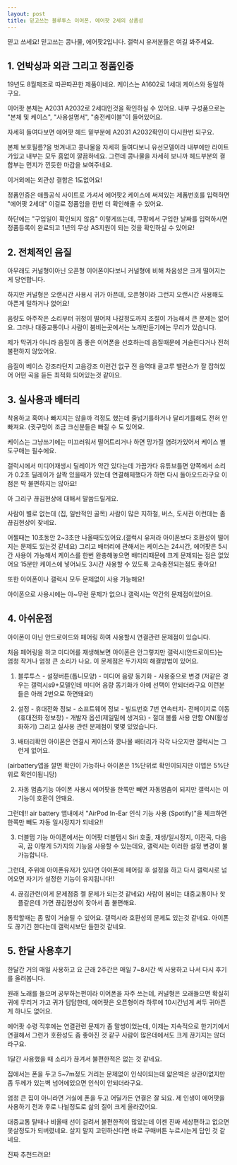 ```yaml
---
layout: post
title: 믿고쓰는 블루투스 이어폰. 에어팟 2세의 상품성
---
```


믿고 쓰세요! 믿고쓰는 콩나물, 에어팟2입니다. 갤럭시 유저분들은 여길 봐주세요.



<h2>1. 언박싱과 외관 그리고 정품인증</h2>
19년도 8월제조로 따끈따끈한 제품이네요.
케이스는 A1602로 1세대 케이스와 동일하구요.

이어팟 본체는 A2031 A2032로 2세대인것을 확인하실 수 있어요.
내부 구성품으로는 "본체 및 케이스", "사용설명서", "충전케이블"이 들어있어요.

자세히 들여다보면 에어팟 헤드 밑부분에 A2031 A2032확인이 다시한번 되구요.

본체 보호필름?을 벗겨내고 콩나물을 자세히 들여다보니 유선모델이라 내부에만 라이트가있고 내부는 모두 흠없이 깔끔하네요.
그런데 콩나물을 자세히 보니까 헤드부분의 결합부는 먼지가 낀듯한 마감을 보여주네요.

이거외에는 외관상 결함은 1도없어요!

정품인증은 애플공식 사이트로 가셔서 에어팟2 케이스에 써져있는 제품번호를 입력하면 "에어팟 2세대" 이걸로 정품임을 한번 더 확인해줄 수 있어요.

하단에는 "구입일이 확인되지 않음" 이렇게뜨는데, 쿠팡에서 구입한 날짜를 입력하시면 정품등록이 완료되고 1년의 무상 AS지원이 되는 것을 확인하실 수 있어요!




<h2>2. 전체적인 음질</h2>
아무래도 커널형이아닌 오픈형 이어폰이다보니 커널형에 비해 차음성은 크게 떨어지는게 당연합니다.

하지만 커널형은 오랜시간 사용시 귀가 아픈데, 오픈형이라 그런지 오랜시간 사용해도 아픈게 덜하거나 없어요!

음량도 아주작은 소리부터 귀청이 떨어져 나갈정도까지 조절이 가능해서 큰 문제는 없어요. 
그러나 대중교통이나 사람이 붐비는곳에서는 노래만듣기에는 무리가 있습니다.

제가 막귀가 아니라 음질이 좀 좋은 이어폰을 선호하는데 음질때문에 거슬린다거나 전혀 불편하지 않았어요.

음질이 베이스 강조라던지 고음강조 이런건 없구 전 음역대 골고루 밸런스가 잘 잡혀있어 어떤 곡을 듣든 최적화 되어있는것 같아요.



<h2>3. 실사용과 배터리</h2>
착용하고 혹여나 빠지지는 않을까 걱정도 했는데 줄넘기를하거나 달리기를해도 전혀 안빠져요. (귓구멍이 조금 크신분들은 빠질 수 도 있어요.

케이스는 그냥쓰기에는 미끄러워서 떨어트리거나 하면 망가질 염려가있어서 케이스 별도구매는 필수에요.

갤럭시에서 미디어재생시 딜레이가 약간 있다는데 가끔가다 유튜브틀면 양쪽에서 소리가 0.2초 딜레이가 살짝 있을때가 있는데 연결해제했다가 하면 다시 돌아오드라구요 이점은 막 불편하지는 않아요!

아 그리구 끊김현상에 대해서 말씀드릴게요.

사람이 별로 없는데 (집, 일반적인 골목) 사람이 많은 지하철, 버스, 도서관 이런데는 좀 끊김현상이 잦네요.

어쩔때는 10초동안 2~3초만 나올때도있어요.(갤럭시 유저라 아이폰보다 호환성이 떨어지는 문제도 있는것 같네요)
그리고 배터리에 관해서는 케이스는 24시간, 에어팟은 5시간 사용이 가능해서 케이스를 한번 완충해놓으면 배터리때문에 크게 문제되는 점은 없었어요 15분만 케이스에 넣어놔도 3시간 사용할 수 있도록 고속충전되는점도 좋아요!

또한 아이폰이나 갤럭시 모두 문제없이 사용 가능해요!

아이폰으로 사용시에는 아~무런 문제가 없으나 갤럭시는 약간의 문제점이있어요.



<h2>4. 아쉬운점</h2>
아이폰이 아닌 안드로이드와 페어링 하여 사용할시 연결관련 문제점이 있습니다.

처음 페어링을 하고 미디어를 재생해보면 아이폰은 안그렇지만 갤럭시(안드로이드)는 엄청 작거나 엄청 큰 소리가 나요.
이 문제점은 두가지의 해결방법이 있어요.

1. 블루투스 - 설정버튼(톱니모양) - 미디어 음량 동기화 - 사용중으로 변경 (저같은 경우는 갤럭시s9+모델인데 미디어 음량 동기화가 아예 선택이 안되더라구요 이런분들은 아래 2번으로 하면돼요!)

2. 설정 - 휴대전화 정보 - 소프트웨어 정보 - 빌드번호 7번 연속터치- 전페이지로 이동(휴대전화 정보창) - 개발자 옵션(제일밑에 생겨요) - 절대 볼륨 사용 안함 ON(활성화하기)
그리고 실사용 관련 문제점이 몇몇 있었습니다.

1. 배터리확인
아이폰은 연결시 케이스와 콩나물 배터리가 각각 나오지만 갤럭시는 그런게 없어요.

(airbattery앱을 깔면 확인이 가능하나 아이폰은 1%단위로 확인이되지만 이앱은 5%단위로 확인이됩니당)

2. 자동 멈춤기능
아이폰 사용시 에어팟을 한쪽만 빼면 자동멈춤이 되지만 갤럭시는 이기능이 호환이 안돼요.

그런데!! air battery 앱내에서 "AirPod In-Ear 인식 기능 사용 (Spotify)"을 체크하면 한쪽만 빼도 자동 일시정지가 되네요!!

3. 더블탭 기능
아이폰에서는 이어팟 더블탭시 Siri 호출, 재생/일시정지, 이전곡, 다음곡, 끔 이렇게 5가지의 기능을 사용할 수 있는데요, 갤럭시는 이러한 설정 변경이 불가능합니다.

그런데, 주위에 아이폰유저가 있다면 아이폰에 페어링 후 설정을 하고 다시 갤럭시로 넘어오면 자기가 설정한 기능이 유지됩니다!!

4. 끊김관련(이게 문제점중 젤 문제가 되는것 같네요)
사람이 붐비는 대중교통이나 핫플같은데 가면 끊김현상이 잦아서 좀 불편해요.

통학할때는 좀 많이 거슬릴 수 있어요.
갤럭시라 호환성의 문제도 있는것 같네요. 아이폰도 끊기긴 한다는데 갤럭시보단 들한것 같네요.



<h2>5. 한달 사용후기</h2>
한달간 거의 매일 사용하고 요 근래 2주간은 매일 7~8시간 씩 사용하고 나서 다시 후기를 올려봅니다.

원래 노래를 들으며 공부하는편이라 이어폰을 자주 쓰는데, 커널형은 오래들으면 확실히 귀에 무리거 가고 귀가 답답한데, 에어팟은 오픈형이라 하루에 10시간넘게 써두 귀아픈게 하나도 없어요.

에어팟 수령 직후에는 연결관련 문제가 좀 말썽이었는데, 이제는 지속적으로 한기기에서 연결해서 그런가 호환성도 좀 좋아진 것 같구 사람이 많은데에서도 크게 끊기지는 않더라구요. 

1달간 사용했을 때 소리가 끊겨서 불편한적은 없는 것 같네요.

집에서는 폰을 두고 5~7m정도 거리는 문제없이 인식이되는데 얇은벽은 상관이없지만 좀 두께가 있는벽 넘어에있으면 인식이 안되더라구요.

엄청 큰 집이 아니라면 거실에 폰을 두고 어딜가든 연결은 잘 되요.
제 인생이 에어팟을 사용하기 전과 후로 나뉠정도로 삶의 질이 크게 올라갔어요. 

대중교통 탈때나 비올때 선이 걸려서 불편한적이 많았는데 이젠 진짜 세상편하고 없으면 못살정도가 되버렸네요.
살지 말지 고민하신다면 바로 구매버튼 누르시는게 답인 것 같네요.

진짜 추천드려요!